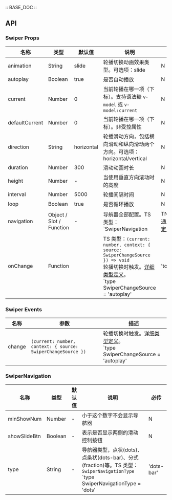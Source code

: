 :: BASE_DOC ::

## API
### Swiper Props

名称 | 类型 | 默认值 | 说明 | 必传
-- | -- | -- | -- | --
animation | String | slide | 轮播切换动画效果类型。可选项：slide | N
autoplay | Boolean | true | 是否自动播放 | N
current | Number | 0 | 当前轮播在哪一项（下标）。支持语法糖 `v-model` 或 `v-model:current` | N
defaultCurrent | Number | 0 | 当前轮播在哪一项（下标）。非受控属性 | N
direction | String | horizontal | 轮播滑动方向，包括横向滑动和纵向滑动两个方向。可选项：horizontal/vertical | N
duration | Number | 300 | 滑动动画时长 | N
height | Number | - | 当使用垂直方向滚动时的高度 | N
interval | Number | 5000 | 轮播间隔时间 | N
loop | Boolean | true | 是否循环播放 | N
navigation | Object / Slot / Function | - | 导航器全部配置。TS 类型：`SwiperNavigation | TNode`。[通用类型定义](https://github.com/Tencent/tdesign-mobile-vue/blob/develop/src/common.ts) | N
onChange | Function |  | TS 类型：`(current: number, context: { source: SwiperChangeSource }) => void`<br/>轮播切换时触发。[详细类型定义](https://github.com/Tencent/tdesign-mobile-vue/tree/develop/src/swiper/type.ts)。<br/>`type SwiperChangeSource = 'autoplay' | 'touch' | ''`<br/> | N

### Swiper Events

名称 | 参数 | 描述
-- | -- | --
change | `(current: number, context: { source: SwiperChangeSource })` | 轮播切换时触发。[详细类型定义](https://github.com/Tencent/tdesign-mobile-vue/tree/develop/src/swiper/type.ts)。<br/>`type SwiperChangeSource = 'autoplay' | 'touch' | ''`<br/>

### SwiperNavigation

名称 | 类型 | 默认值 | 说明 | 必传
-- | -- | -- | -- | --
minShowNum | Number | - | 小于这个数字不会显示导航器 | N
showSlideBtn | Boolean | - | 表示是否显示两侧的滑动控制按钮 | N
type | String | - | 导航器类型，点状(dots)、点条状(dots-bar)、分式(fraction)等。TS 类型：`SwiperNavigationType` `type SwiperNavigationType = 'dots' | 'dots-bar' | 'fraction'`。[详细类型定义](https://github.com/Tencent/tdesign-mobile-vue/tree/develop/src/swiper/type.ts) | N
